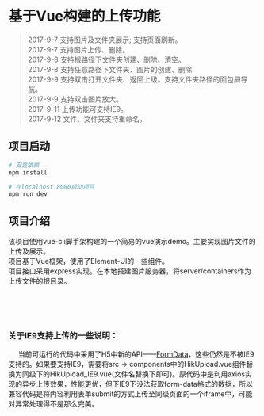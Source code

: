 # 基于Vue构建的上传功能

> 2017-9-7 支持图片及文件夹展示; 支持页面刷新。<br>
> 2017-9-7 支持图片上传、删除。<br>
> 2017-9-8 支持根路径下文件夹创建、删除、清空。<br>
> 2017-9-8 支持任意路径下文件夹、图片的创建、删除<br>
> 2017-9-9 支持双击打开文件夹、返回上级。支持文件夹路径的面包屑导航。<br>
> 2017-9-9 支持双击图片放大。<br>
> 2017-9-11 上传功能可支持IE9。<br>
> 2017-9-12 文件、文件夹支持重命名。<br>


## 项目启动

``` bash
# 安装依赖
npm install

# 在localhost:8080启动项目
npm run dev
```

## 项目介绍

该项目使用vue-cli脚手架构建的一个简易的vue演示demo。主要实现图片文件的上传及展示。<br>
项目基于Vue框架，使用了Element-UI的一些组件。<br>
项目接口采用express实现。在本地搭建图片服务器，将server/containers作为上传文件的根目录。

<br><br><br>

### 关于IE9支持上传的一些说明：
&nbsp;&nbsp;&nbsp;&nbsp; 当前可运行的代码中采用了H5中新的API——[FormData](https://developer.mozilla.org/zh-CN/docs/Web/API/FormData/Using_FormData_Objects)，这些仍然是不被IE9支持的。如果要支持IE9，需要将src -> components中的HikUpload.vue组件替换为同级下的HikUpload_IE9.vue(文件名替换下即可)。原代码中是利用axios实现的异步上传效果，性能更优，但下IE9下没法获取form-data格式的数据，所以兼容代码是将内容利用表单submit的方式上传至同级页面的一个iframe中，可能对异常处理得不是那么完美。